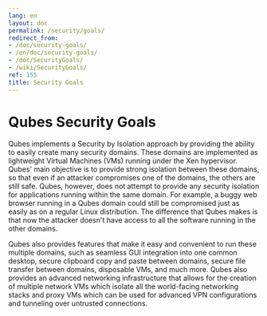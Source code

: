 ```yaml
---
lang: en
layout: doc
permalink: /security/goals/
redirect_from:
- /doc/security-goals/
- /en/doc/security-goals/
- /doc/SecurityGoals/
- /wiki/SecurityGoals/
ref: 155
title: Security Goals
---
```


Qubes Security Goals
====================

Qubes implements a Security by Isolation approach by providing the ability to easily create many security domains. These domains are implemented as lightweight Virtual Machines (VMs) running under the Xen hypervisor. Qubes' main objective is to provide strong isolation between these domains, so that even if an attacker compromises one of the domains, the others are still safe. Qubes, however, does not attempt to provide any security isolation for applications running within the same domain. For example, a buggy web browser running in a Qubes domain could still be compromised just as easily as on a regular Linux distribution. The difference that Qubes makes is that now the attacker doesn't have access to all the software running in the other domains.

Qubes also provides features that make it easy and convenient to run these multiple domains, such as seamless GUI integration into one common desktop, secure clipboard copy and paste between domains, secure file transfer between domains, disposable VMs, and much more. Qubes also provides an advanced networking infrastructure that allows for the creation of multiple network VMs which isolate all the world-facing networking stacks and proxy VMs which can be used for advanced VPN configurations and tunneling over untrusted connections.
